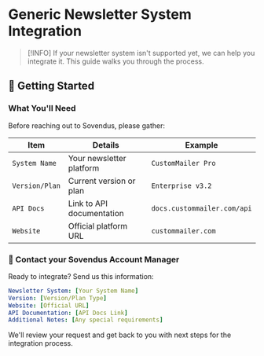 # Generic Newsletter System Integration

> [!INFO]
> If your newsletter system isn't supported yet, we can help you integrate it. This guide walks you through the process.

## 🚀 Getting Started

### What You'll Need

Before reaching out to Sovendus, please gather:

| Item | Details | Example |
|------|---------|---------|
| `System Name` | Your newsletter platform | `CustomMailer Pro` |
| `Version/Plan` | Current version or plan | `Enterprise v3.2` |
| `API Docs` | Link to API documentation | `docs.custommailer.com/api` |
| `Website` | Official platform URL | `custommailer.com` |

### 📧 Contact your Sovendus Account Manager

Ready to integrate? Send us this information:

```yaml
Newsletter System: [Your System Name]
Version: [Version/Plan Type]
Website: [Official URL]
API Documentation: [API Docs Link]
Additional Notes: [Any special requirements]
```

We'll review your request and get back to you with next steps for the integration process.
